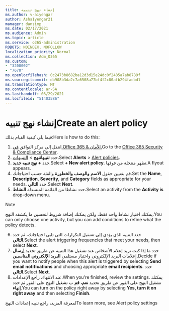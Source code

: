 ```yaml
---
title: إنشاء نهج تنبيه
ms.author: v-aiyengar
author: AshaIyengar21
manager: dansimp
ms.date: 02/17/2021
ms.audience: Admin
ms.topic: article
ms.service: o365-administration
ROBOTS: NOINDEX, NOFOLLOW
localization_priority: Normal
ms.collection: Adm_O365
ms.custom:
- "3200002"
- "7670"
ms.openlocfilehash: 0c2473b8682ba12d3d15e24dc0f2485a7ab8789f
ms.sourcegitcommit: db908b3da2c7a6508a77bf4f2c80afb294fadbd1
ms.translationtype: MT
ms.contentlocale: ar-SA
ms.lasthandoff: 03/29/2021
ms.locfileid: "51403586"
---
```

# <a name="create-an-alert-policy"></a><span data-ttu-id="432f9-102">إنشاء نهج تنبيه</span><span class="sxs-lookup"><span data-stu-id="432f9-102">Create an alert policy</span></span>

<span data-ttu-id="432f9-103">فيما يلي كيفية القيام بذلك:</span><span class="sxs-lookup"><span data-stu-id="432f9-103">Here is how to do this:</span></span>

1. <span data-ttu-id="432f9-104">انتقل إلى مركز التوافق [في Office 365 & الأمان.](https://go.microsoft.com/fwlink/p/?linkid=2077143)</span><span class="sxs-lookup"><span data-stu-id="432f9-104">Go to the [Office 365 Security & Compliance Center](https://go.microsoft.com/fwlink/p/?linkid=2077143).</span></span>
1. <span data-ttu-id="432f9-105">حدد **تنبيهاتنهج**  >  [التنبيهات](https://go.microsoft.com/fwlink/?linkid=2103208).</span><span class="sxs-lookup"><span data-stu-id="432f9-105">Select **Alerts** > [Alert policies](https://go.microsoft.com/fwlink/?linkid=2103208).</span></span>
1. <span data-ttu-id="432f9-106">حدد **+ نهج تنبيه جديد**.</span><span class="sxs-lookup"><span data-stu-id="432f9-106">Select **+ New alert policy**.</span></span> <span data-ttu-id="432f9-107">تظهر منتحلة من فوقها.</span><span class="sxs-lookup"><span data-stu-id="432f9-107">A flyout appears.</span></span>
1. <span data-ttu-id="432f9-108">قم بتعيين حقول **الاسم** **والوصف**  **والخطورة** والفئة حسب احتياجاتك.</span><span class="sxs-lookup"><span data-stu-id="432f9-108">Set the **Name**, **Description**, **Severity**, and **Category** fields as appropriate for your needs.</span></span> <span data-ttu-id="432f9-109">حدد **التالي**.</span><span class="sxs-lookup"><span data-stu-id="432f9-109">Select **Next**.</span></span>
1. <span data-ttu-id="432f9-110">حدد نشاطا من القائمة المنسدلة **النشاط.**</span><span class="sxs-lookup"><span data-stu-id="432f9-110">Select an activity from the **Activity is** drop-down menu.</span></span>
> [!NOTE]
>  <span data-ttu-id="432f9-111">يمكنك اختيار نشاط واحد فقط، ولكن يمكنك إضافة شروط لتحسين ما يكشفه النهج.</span><span class="sxs-lookup"><span data-stu-id="432f9-111">You can only choose one activity, but you can add conditions to refine what the policy detects.</span></span>
6. <span data-ttu-id="432f9-112">حدد التنبيه الذي يؤدي إلى تشغيل التكرارات التي تلبي احتياجاتك، ثم حدد **التالي**.</span><span class="sxs-lookup"><span data-stu-id="432f9-112">Select the alert triggering frequencies that meet your needs, then select **Next**.</span></span>
7. <span data-ttu-id="432f9-113">حدد ما إذا كنت تريد إعلام الأشخاص عند تشغيل هذا التنبيه عن طريق تحديد **إرسال** إعلامات البريد الإلكتروني واختيار مستلمي **البريد الإلكتروني المناسبين.**</span><span class="sxs-lookup"><span data-stu-id="432f9-113">Decide if you want to notify people when this alert is triggered by selecting **Send email notifications** and choosing appropriate **email recipients**.</span></span> <span data-ttu-id="432f9-114">حدد **التالي**.</span><span class="sxs-lookup"><span data-stu-id="432f9-114">Select **Next**.</span></span>
8. <span data-ttu-id="432f9-115">عند الانتهاء، راجع الإعدادات.</span><span class="sxs-lookup"><span data-stu-id="432f9-115">When you're finished, review the settings.</span></span> <span data-ttu-id="432f9-116">يمكنك تشغيل النهج على الفور عن طريق تحديد **نعم، قم** ب تشغيل النهج على الفور ثم حدد **إنهاء**.</span><span class="sxs-lookup"><span data-stu-id="432f9-116">You can turn on the policy right away by selecting **Yes, turn it on right away** and then selecting **Finish**.</span></span>

<span data-ttu-id="432f9-117">لمعرفة المزيد، راجع تنبيه إعدادات النهج</span><span class="sxs-lookup"><span data-stu-id="432f9-117">To learn more, see Alert policy settings</span></span>

